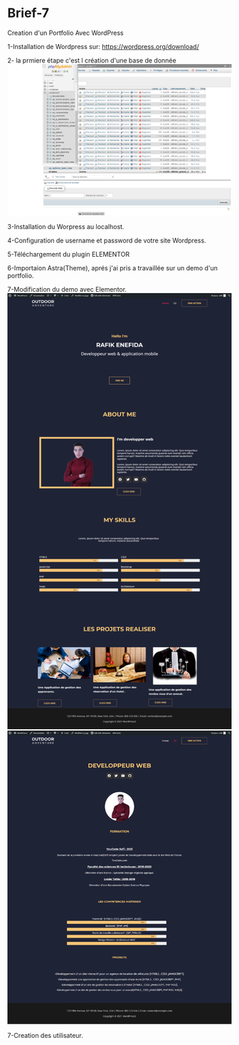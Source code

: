 # Brief-7
Creation d'un Portfolio Avec WordPress 

1-Installation de Wordpress sur: https://wordpress.org/download/

2- la prmiere étape c'est l création d'une base de donnée <img src="screenshot/Data Base.png">

3-Installation du Worpress au localhost.

4-Configuration de username et password de votre site Wordpress.

5-Téléchargement du plugin ELEMENTOR

6-Importaion Astra(Theme), aprés j'ai pris a travaillée sur un demo d'un portfolio.

7-Modification du demo avec Elementor.
<img src="screenshot/Page Home.png">
<img src="screenshot/Cv.png">

7-Creation des utilisateur.

